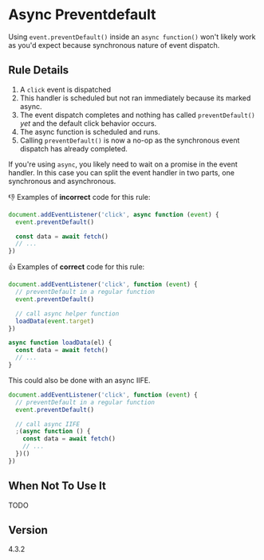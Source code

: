 # Async Preventdefault

Using `event.preventDefault()` inside an `async function()` won't likely work as you'd expect because synchronous nature of event dispatch.

## Rule Details

1.  A `click` event is dispatched
2.  This handler is scheduled but not ran immediately because its marked async.
3.  The event dispatch completes and nothing has called `preventDefault()` _yet_ and the default click behavior occurs.
4.  The async function is scheduled and runs.
5.  Calling `preventDefault()` is now a no-op as the synchronous event dispatch has already completed.

If you're using `async`, you likely need to wait on a promise in the event handler. In this case you can split the event handler in two parts, one synchronous and asynchronous.

👎 Examples of **incorrect** code for this rule:

```js
document.addEventListener('click', async function (event) {
  event.preventDefault()

  const data = await fetch()
  // ...
})
```

👍 Examples of **correct** code for this rule:

```js
document.addEventListener('click', function (event) {
  // preventDefault in a regular function
  event.preventDefault()

  // call async helper function
  loadData(event.target)
})

async function loadData(el) {
  const data = await fetch()
  // ...
}
```

This could also be done with an async IIFE.

```js
document.addEventListener('click', function (event) {
  // preventDefault in a regular function
  event.preventDefault()

  // call async IIFE
  ;(async function () {
    const data = await fetch()
    // ...
  })()
})
```

## When Not To Use It

TODO

## Version

4.3.2
